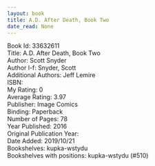 ```yaml
---
layout: book
title: A.D. After Death, Book Two
date_read: None
---
```


Book Id: 33632611<br />
Title: A.D. After Death, Book Two<br />
Author: Scott Snyder<br />
Author l-f: Snyder, Scott<br />
Additional Authors: Jeff Lemire<br />
ISBN: <br />
My Rating: 0<br />
Average Rating: 3.97<br />
Publisher: Image Comics<br />
Binding: Paperback<br />
Number of Pages: 78<br />
Year Published: 2016<br />
Original Publication Year: <br />
Date Added: 2019/10/21<br />
Bookshelves: kupka-wstydu<br />
Bookshelves with positions: kupka-wstydu (#510)<br />

